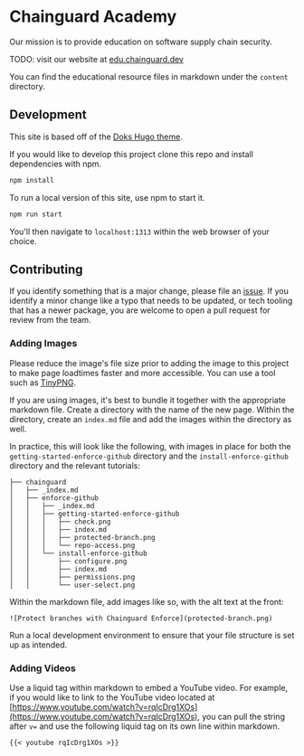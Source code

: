 # Chainguard Academy

Our mission is to provide education on software supply chain security. 

TODO: visit our website at [edu.chainguard.dev]()

You can find the educational resource files in markdown under the `content` directory.

## Development

This site is based off of the [Doks Hugo theme](https://github.com/h-enk/doks). 

If you would like to develop this project clone this repo and install dependencies with npm. 

```sh
npm install
```

To run a local version of this site, use npm to start it.

```sh
npm run start
```

You'll then navigate to `localhost:1313` within the web browser of your choice. 

## Contributing

If you identify something that is a major change, please file an [issue](https://github.com/chainguard-dev/edu/issues/new). If you identify a minor change like a typo that needs to be updated, or tech tooling that has a newer package, you are welcome to open a pull request for review from the team.

### Adding Images

Please reduce the image's file size prior to adding the image to this project to make page loadtimes faster and more accessible. You can use a tool such as [TinyPNG](https://tinypng.com/). 

If you are using images, it's best to bundle it together with the appropriate markdown file. Create a directory with the name of the new page. Within the directory, create an `index.md` file and add the images within the directory as well.

In practice, this will look like the following, with images in place for both the `getting-started-enforce-github` directory and the `install-enforce-github` directory and the relevant tutorials:

```
├── chainguard
│   ├── _index.md
│   ├── enforce-github
│   │   ├── _index.md
│   │   ├── getting-started-enforce-github
│   │   │   ├── check.png
│   │   │   ├── index.md
│   │   │   ├── protected-branch.png
│   │   │   └── repo-access.png
│   │   └── install-enforce-github
│   │       ├── configure.png
│   │       ├── index.md
│   │       ├── permissions.png
│   │       └── user-select.png
```

Within the markdown file, add images like so, with the alt text at the front:

```
![Protect branches with Chainguard Enforce](protected-branch.png)
```

Run a local development environment to ensure that your file structure is set up as intended.

### Adding Videos

Use a liquid tag within markdown to embed a YouTube video. For example, if you would like to link to the YouTube video located at [https://www.youtube.com/watch?v=rqIcDrg1XOs](https://www.youtube.com/watch?v=rqIcDrg1XOs), you can pull the string after `v=` and use the following liquid tag on its own line within markdown.

```
{{< youtube rqIcDrg1XOs >}}
```